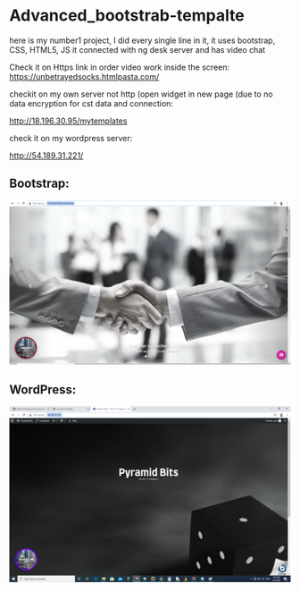 # Advanced_bootstrab-tempalte
here is my number1 project, I did every single line in it, it uses bootstrap, CSS, HTML5, 
JS it connected with ng desk server and has video chat 


Check it on Https link in order video work inside the screen:
https://unbetrayedsocks.htmlpasta.com/


checkit on my own server not http (open widget in new page (due to no data encryption for cst data and 
connection:  

http://18.196.30.95/mytemplates


check it on my wordpress server:

http://54.189.31.221/

## Bootstrap:
![bootstrab](img1.png)

## WordPress:
![wprdpress](img2.png)
